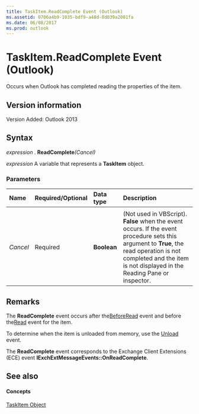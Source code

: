 ```yaml
---
title: TaskItem.ReadComplete Event (Outlook)
ms.assetid: 0706a4b9-1035-bdf9-a48d-8d039a2001fa
ms.date: 06/08/2017
ms.prod: outlook
---
```



# TaskItem.ReadComplete Event (Outlook)
Occurs when Outlook has completed reading the properties of the item.

## Version information

Version Added: Outlook 2013 


## Syntax

 _expression_ . **ReadComplete**_(Cancel)_

 _expression_ A variable that represents a **TaskItem** object.


### Parameters



|**Name**|**Required/Optional**|**Data type**|**Description**|
|:-----|:-----|:-----|:-----|
|||||
| _Cancel_|Required| **Boolean**|(Not used in VBScript).  **False** when the event occurs. If the event procedure sets this argument to **True**, the read operation is not completed and the item is not displayed in the Reading Pane or inspector.|

## Remarks

The  **ReadComplete** event occurs after the[BeforeRead](Outlook.TaskItem.BeforeRead.md) event and before the[Read](Outlook.TaskItem.Read.md) event for the item.

To determine when the item is unloaded from memory, use the [Unload](Outlook.TaskItem.Unload.md) event.

The  **ReadComplete** event corresponds to the Exchange Client Extensions (ECE) event **IExchExtMessageEvents::OnReadComplete**.


## See also


#### Concepts


[TaskItem Object](Outlook.TaskItem.md)

